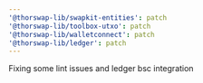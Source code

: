 ```yaml
---
'@thorswap-lib/swapkit-entities': patch
'@thorswap-lib/toolbox-utxo': patch
'@thorswap-lib/walletconnect': patch
'@thorswap-lib/ledger': patch
---
```


Fixing some lint issues and ledger bsc integration
